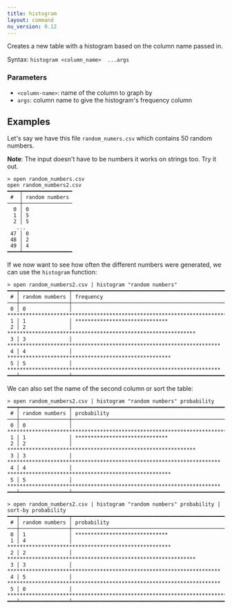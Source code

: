 ```yaml
---
title: histogram
layout: command
nu_version: 0.12
---
```


Creates a new table with a histogram based on the column name passed in.

Syntax: `histogram <column_name>  ...args`

### Parameters

* `<column-name>`: name of the column to graph by
* `args`: column name to give the histogram's frequency column

## Examples

Let's say we have this file `random_numers.csv` which contains 50 random numbers.

**Note**: The input doesn't have to be numbers it works on strings too. Try it out.

```shell
> open random_numbers.csv
open random_numbers2.csv
━━━━┯━━━━━━━━━━━━━━━━
 #  │ random numbers
────┼────────────────
  0 │ 0
  1 │ 5
  2 │ 5
   ...
 47 │ 0
 48 │ 2
 49 │ 4
━━━━┷━━━━━━━━━━━━━━━━
```

If we now want to see how often the different numbers were generated, we can use the `histogram` function:

```shell
> open random_numbers2.csv | histogram "random numbers"
━━━┯━━━━━━━━━━━━━━━━┯━━━━━━━━━━━━━━━━━━━━━━━━━━━━━━━━━━━━━━━━━━━━━━━━━━━━━━━━━━━━━━━━━━━━━━━━━━━━━━━━━━━━━━━━━━━━━━━━━━━━━━
 # │ random numbers │ frequency
───┼────────────────┼──────────────────────────────────────────────────────────────────────────────────────────────────────
 0 │ 0              │ ****************************************************************************************************
 1 │ 1              │ ******************************
 2 │ 2              │ *************************************************************
 3 │ 3              │ *********************************************************************
 4 │ 4              │ *****************************************************
 5 │ 5              │ *********************************************************************
━━━┷━━━━━━━━━━━━━━━━┷━━━━━━━━━━━━━━━━━━━━━━━━━━━━━━━━━━━━━━━━━━━━━━━━━━━━━━━━━━━━━━━━━━━━━━━━━━━━━━━━━━━━━━━━━━━━━━━━━━━━━━
```

We can also set the name of the second column or sort the table:

```shell
> open random_numbers2.csv | histogram "random numbers" probability
━━━┯━━━━━━━━━━━━━━━━┯━━━━━━━━━━━━━━━━━━━━━━━━━━━━━━━━━━━━━━━━━━━━━━━━━━━━━━━━━━━━━━━━━━━━━━━━━━━━━━━━━━━━━━━━━━━━━━━━━━━━━━
 # │ random numbers │ probability
───┼────────────────┼──────────────────────────────────────────────────────────────────────────────────────────────────────
 0 │ 0              │ ****************************************************************************************************
 1 │ 1              │ ******************************
 2 │ 2              │ *************************************************************
 3 │ 3              │ *********************************************************************
 4 │ 4              │ *****************************************************
 5 │ 5              │ *********************************************************************
━━━┷━━━━━━━━━━━━━━━━┷━━━━━━━━━━━━━━━━━━━━━━━━━━━━━━━━━━━━━━━━━━━━━━━━━━━━━━━━━━━━━━━━━━━━━━━━━━━━━━━━━━━━━━━━━━━━━━━━━━━━━━

```

```shell
> open random_numbers2.csv | histogram "random numbers" probability | sort-by probability
━━━┯━━━━━━━━━━━━━━━━┯━━━━━━━━━━━━━━━━━━━━━━━━━━━━━━━━━━━━━━━━━━━━━━━━━━━━━━━━━━━━━━━━━━━━━━━━━━━━━━━━━━━━━━━━━━━━━━━━━━━━━━
 # │ random numbers │ probability
───┼────────────────┼──────────────────────────────────────────────────────────────────────────────────────────────────────
 0 │ 1              │ ******************************
 1 │ 4              │ *****************************************************
 2 │ 2              │ *************************************************************
 3 │ 3              │ *********************************************************************
 4 │ 5              │ *********************************************************************
 5 │ 0              │ ****************************************************************************************************
━━━┷━━━━━━━━━━━━━━━━┷━━━━━━━━━━━━━━━━━━━━━━━━━━━━━━━━━━━━━━━━━━━━━━━━━━━━━━━━━━━━━━━━━━━━━━━━━━━━━━━━━━━━━━━━━━━━━━━━━━━━━━

```
